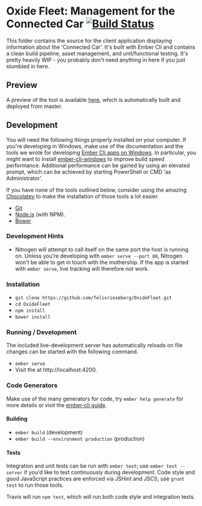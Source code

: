 # Oxide Fleet: Management for the Connected Car [![Build Status](https://travis-ci.org/felixrieseberg/OxideFleet.svg)](https://travis-ci.org/felixrieseberg/OxideFleet)

This folder contains the source for the client application displaying information about the 'Connected Car'. It's built with Ember Cli and contains a clean build pipeline, asset management, and unit/functional testing. It's pretty heavily WIP - you probably don't need anything in here if you just stumbled in here.

## Preview
A preview of the tool is available [here](http://tedconnectedcar.azurewebsites.net), which is automatically built and deployed from master. 

## Development
You will need the following things properly installed on your computer. If you're developing in Windows, make use of the documentation and the tools we wrote for developing [Ember Cli apps on Windows](http://www.ember-cli.com/#windows). In particular, you might want to install [ember-cli-windows](https://github.com/felixrieseberg/ember-cli-windows) to improve build speed performance. Additional performance can be gained by using an elevated prompt, which can be achieved by starting PowerShell or CMD ‘as Administrator’.

If you have none of the tools outlined below, consider using the amazing [Chocolatey](http://chocolatey.org) to make the installation of those tools a lot easier.

* [Git](http://git-scm.com/)
* [Node.js](http://nodejs.org/) (with NPM).
* [Bower](http://bower.io/)

### Development Hints
* Nitrogen will attempt to call itself on the same port the host is running on. Unless you're developing with `ember serve --port 80`, Nitrogen won't be able to get in touch with the mothership. If the app is started with `ember serve`, live tracking will therefore not work.

### Installation
* `git clone https://github.com/felixrieseberg/OxideFleet.git`
* `cd OxideFleet`
* `npm install`
* `bower install`

### Running / Development
The included live-development server has automatically reloads on file changes can be started with the following command.
* `ember serve`
* Visit the at http://localhost:4200.

### Code Generators
Make use of the many generators for code, try `ember help generate` for more details or visit the [ember-cli guide](http://www.ember-cli.com/).

#### Building
* `ember build` (development)
* `ember build --environment production` (production)

#### Tests
Integration and unit tests can be run with `ember test`; use `ember test --server` if you'd like to test continuously during development. Code style and good JavaScript practices are enforced via JSHint and JSCS, use `grunt test` to run those tools.

Travis will run `npm test`, which will run both code style and integration tests.
